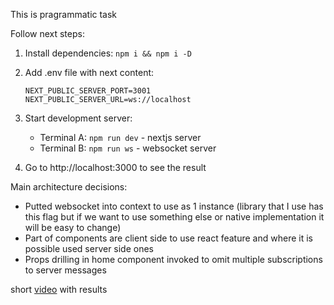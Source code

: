 This is pragrammatic task

Follow next steps:

1. Install dependencies:
   `npm i && npm i -D`

2. Add .env file with next content:

   ```
   NEXT_PUBLIC_SERVER_PORT=3001
   NEXT_PUBLIC_SERVER_URL=ws://localhost
   ```

3. Start development server:
   - Terminal A: `npm run dev` - nextjs server
   - Terminal B: `npm run ws` - websocket server

4. Go to http://localhost:3000 to see the result

Main architecture decisions:

- Putted websocket into context to use as 1 instance (library that I use has this flag but if we want to use something else or native implementation it will be easy to change)
- Part of components are client side to use react feature and where it is possible used server side ones
- Props drilling in home component invoked to omit multiple subscriptions to server messages

short [video](https://drive.google.com/file/d/1Iof_ReTcq4FqcH5AtywYfr4sWWCYKQVu/view?usp=sharing) with results
